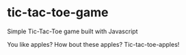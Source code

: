 # tic-tac-toe-game
Simple Tic-Tac-Toe game built with Javascript


You like apples? How bout these apples? Tic-tac-toe-apples!